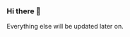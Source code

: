 ### Hi there 👋

<!--
**MahekVekariya/MahekVekariya** is a ✨ _special_ ✨ repository because its `README.md` (this file) appears on your GitHub profile.

Here are some ideas to get you started:

- 🔭 I’m currently working on automation testing and practicing it in selenium with Python. Also have good experience in working as Manual QA.
- 🌱 I’m currently learning automation testing in Playwright with JS.
-->
Everything else will be updated later on.
